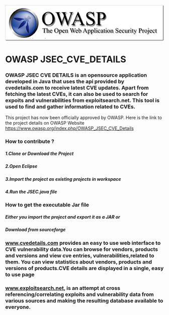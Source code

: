 ![GitHub Logo](owasp_banner.png)

# OWASP JSEC_CVE_DETAILS

### OWASP JSEC CVE DETAILS is an opensource application developed in Java that uses the api provided by cvedetails.com to receive latest CVE updates. Apart from fetching the latest CVEs, it can also be used to search for expoits and vulnerabilities from exploitsearch.net. This tool is used to find and gather information related to CVEs.




This project has now been officially approved by OWASP. Here is the link to the project details on OWASP Website
https://www.owasp.org/index.php/OWASP_JSEC_CVE_Details


### How to contribute ?
##### 1.Clone or Download the Project 
##### 2.Open Eclipse
##### 3.Import the project as existing projects in workspace
##### 4.Run the JSEC.java file 

### How to get the executable Jar file
##### Either you import the project and export it as a JAR or
##### Download from sourceforge


### www.cvedetails.com provides an easy to use web interface to CVE vulnerability data.You can browse for vendors, products and versions and view cve entries, vulnerabilities,related to them. You can view statistics about vendors, products and versions of products.CVE details are displayed in a single, easy to use page

### www.exploitsearch.net, is an attempt at cross referencing/correlating exploits and vulnerability data from various sources and making the resulting database available to everyone. 
